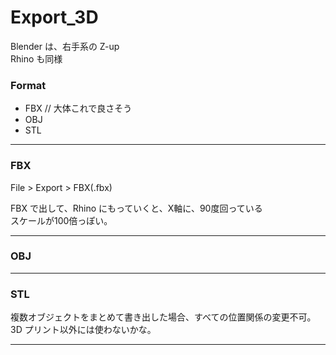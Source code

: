 # Export_3D  


Blender は、右手系の Z-up  
Rhino も同様  


### Format  

- FBX // 大体これで良さそう  
- OBJ  
- STL  


---  


### FBX  

File > Export > FBX(.fbx)  

FBX で出して、Rhino にもっていくと、X軸に、90度回っている  
スケールが100倍っぽい。  


---  


### OBJ



---  


### STL  

複数オブジェクトをまとめて書き出した場合、すべての位置関係の変更不可。  
3D プリント以外には使わないかな。  


---  